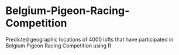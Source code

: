 # Belgium-Pigeon-Racing-Competition
Predicted geographic locations of 4000 lofts that have participated in Belgium Pigeon Racing Competition using R
